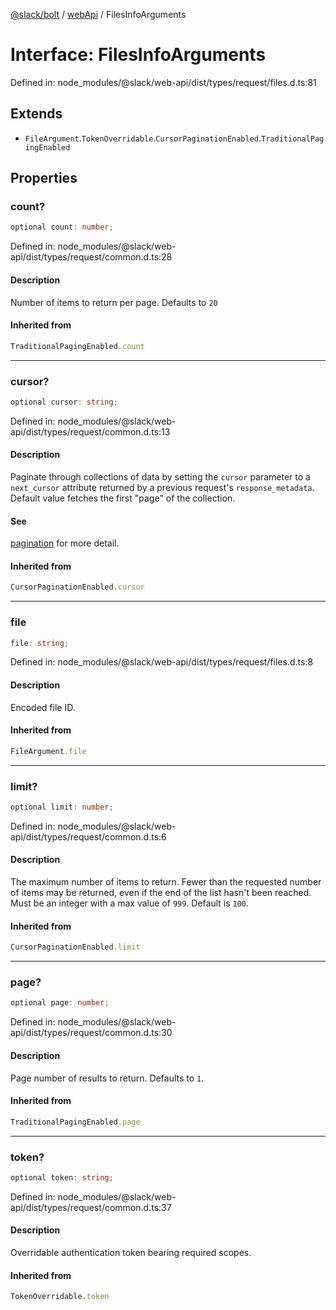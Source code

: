 [@slack/bolt](../../../../index.md) / [webApi](../index.md) / FilesInfoArguments

# Interface: FilesInfoArguments

Defined in: node\_modules/@slack/web-api/dist/types/request/files.d.ts:81

## Extends

- `FileArgument`.`TokenOverridable`.`CursorPaginationEnabled`.`TraditionalPagingEnabled`

## Properties

### count?

```ts
optional count: number;
```

Defined in: node\_modules/@slack/web-api/dist/types/request/common.d.ts:28

#### Description

Number of items to return per page. Defaults to `20`

#### Inherited from

```ts
TraditionalPagingEnabled.count
```

***

### cursor?

```ts
optional cursor: string;
```

Defined in: node\_modules/@slack/web-api/dist/types/request/common.d.ts:13

#### Description

Paginate through collections of data by setting the `cursor` parameter to a `next_cursor` attribute
returned by a previous request's `response_metadata`.
Default value fetches the first "page" of the collection.

#### See

[pagination](https://api.slack.com/docs/pagination) for more detail.

#### Inherited from

```ts
CursorPaginationEnabled.cursor
```

***

### file

```ts
file: string;
```

Defined in: node\_modules/@slack/web-api/dist/types/request/files.d.ts:8

#### Description

Encoded file ID.

#### Inherited from

```ts
FileArgument.file
```

***

### limit?

```ts
optional limit: number;
```

Defined in: node\_modules/@slack/web-api/dist/types/request/common.d.ts:6

#### Description

The maximum number of items to return. Fewer than the requested number of items may be returned,
even if the end of the list hasn't been reached. Must be an integer with a max value of `999`. Default is `100`.

#### Inherited from

```ts
CursorPaginationEnabled.limit
```

***

### page?

```ts
optional page: number;
```

Defined in: node\_modules/@slack/web-api/dist/types/request/common.d.ts:30

#### Description

Page number of results to return. Defaults to `1`.

#### Inherited from

```ts
TraditionalPagingEnabled.page
```

***

### token?

```ts
optional token: string;
```

Defined in: node\_modules/@slack/web-api/dist/types/request/common.d.ts:37

#### Description

Overridable authentication token bearing required scopes.

#### Inherited from

```ts
TokenOverridable.token
```

